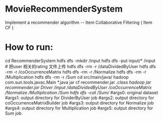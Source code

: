 # MovieRecommenderSystem
Implement a recommender algorithm -- Item Collaborative Filtering ( Item CF )

# How to run:
cd RecommenderSystem
hdfs dfs -mkdir /input
hdfs dfs -put input/* /input  # 把user 相关的rating 文件上传
hdfs dfs -rm -r /dataDividedByUser
hdfs dfs -rm -r /coOccurrenceMatrix
hdfs dfs -rm -r /Normalize
hdfs dfs -rm -r /Multiplication
hdfs dfs -rm -r /Sum
cd src/main/java/
hadoop com.sun.tools.javac.Main *.java
jar cf recommender.jar *.class
hadoop jar recommender.jar Driver /input /dataDividedByUser /coOccurrenceMatrix /Normalize /Multiplication /Sum
hdfs dfs -cat /Sum/*
#args0: original dataset
#args1: output directory for DividerByUser job
#args2: output directory for coOccurrenceMatrixBuilder job
#args3: output directory for Normalize job
#args4: output directory for Multiplication job
#args5: output directory for Sum job

